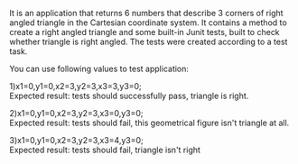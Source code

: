 It is an application that returns 6 numbers that describe 3 corners of right angled triangle in the Cartesian coordinate system. It contains a method to create a right angled triangle and some built-in Junit tests, built to check whether triangle is right angled. The tests were created according to a test task.

You can use following values to test application:
 
1)x1=0,y1=0,x2=3,y2=3,x3=3,y3=0;  
Expected result: tests should successfully pass, triangle is right.

2)x1=0,y1=0,x2=3,y2=3,x3=0,y3=0;  
Expected result: tests should fail, this geometrical figure isn't triangle at all.

3)x1=0,y1=0,x2=3,y2=3,x3=4,y3=0;  
Expected result: tests should fail, triangle isn't right
